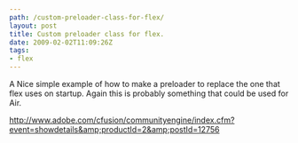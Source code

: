 ```yaml
---
path: /custom-preloader-class-for-flex/
layout: post
title: Custom preloader class for flex.
date: 2009-02-02T11:09:26Z
tags:
- flex
---
```


A Nice simple example of how to make a preloader to replace the one that flex uses on startup. Again this is probably something that could be used for Air.

<a href="http://www.adobe.com/cfusion/communityengine/index.cfm?event=showdetails&amp;productId=2&amp;postId=12756" target="_blank">http://www.adobe.com/cfusion/communityengine/index.cfm?event=showdetails&amp;productId=2&amp;postId=12756</a>
